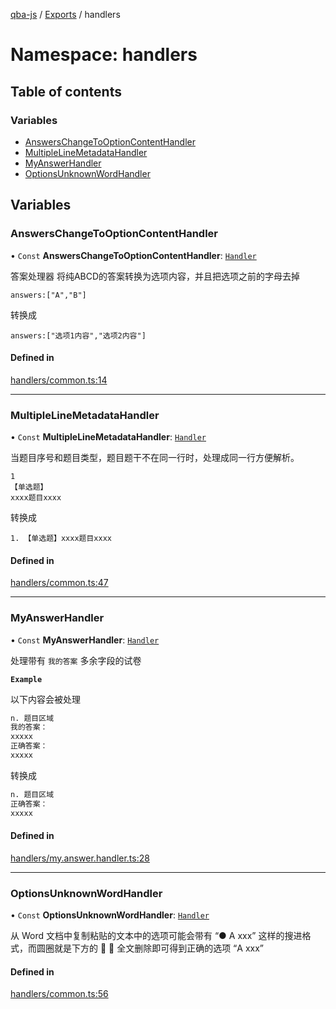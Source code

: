 [qba-js](../README.md) / [Exports](../modules.md) / handlers

# Namespace: handlers

## Table of contents

### Variables

- [AnswersChangeToOptionContentHandler](handlers.md#answerschangetooptioncontenthandler)
- [MultipleLineMetadataHandler](handlers.md#multiplelinemetadatahandler)
- [MyAnswerHandler](handlers.md#myanswerhandler)
- [OptionsUnknownWordHandler](handlers.md#optionsunknownwordhandler)

## Variables

### AnswersChangeToOptionContentHandler

• `Const` **AnswersChangeToOptionContentHandler**: [`Handler`](../interfaces/Handler.md)

答案处理器
 将纯ABCD的答案转换为选项内容，并且把选项之前的字母去掉
```
answers:["A","B"]
```
转换成
```
answers:["选项1内容","选项2内容"]
```

#### Defined in

[handlers/common.ts:14](https://github.com/enncy/qba-js/blob/51bfa45cda16c63195ba646b602428862856b997/src/handlers/common.ts#L14)

___

### MultipleLineMetadataHandler

• `Const` **MultipleLineMetadataHandler**: [`Handler`](../interfaces/Handler.md)

当题目序号和题目类型，题目题干不在同一行时，处理成同一行方便解析。
```
1
【单选题】
xxxx题目xxxx
```
转换成
```
1. 【单选题】xxxx题目xxxx
```

#### Defined in

[handlers/common.ts:47](https://github.com/enncy/qba-js/blob/51bfa45cda16c63195ba646b602428862856b997/src/handlers/common.ts#L47)

___

### MyAnswerHandler

• `Const` **MyAnswerHandler**: [`Handler`](../interfaces/Handler.md)

处理带有 `我的答案` 多余字段的试卷

**`Example`**

以下内容会被处理

```txt
n. 题目区域
我的答案：
xxxxx
正确答案：
xxxxx

```

转换成

```txt
n. 题目区域
正确答案：
xxxxx
```

#### Defined in

[handlers/my.answer.handler.ts:28](https://github.com/enncy/qba-js/blob/51bfa45cda16c63195ba646b602428862856b997/src/handlers/my.answer.handler.ts#L28)

___

### OptionsUnknownWordHandler

• `Const` **OptionsUnknownWordHandler**: [`Handler`](../interfaces/Handler.md)

从 Word 文档中复制粘贴的文本中的选项可能会带有  “● A xxx” 这样的搜进格式，而圆圈就是下方的  ， 全文删除即可得到正确的选项 “A xxx”

#### Defined in

[handlers/common.ts:56](https://github.com/enncy/qba-js/blob/51bfa45cda16c63195ba646b602428862856b997/src/handlers/common.ts#L56)
